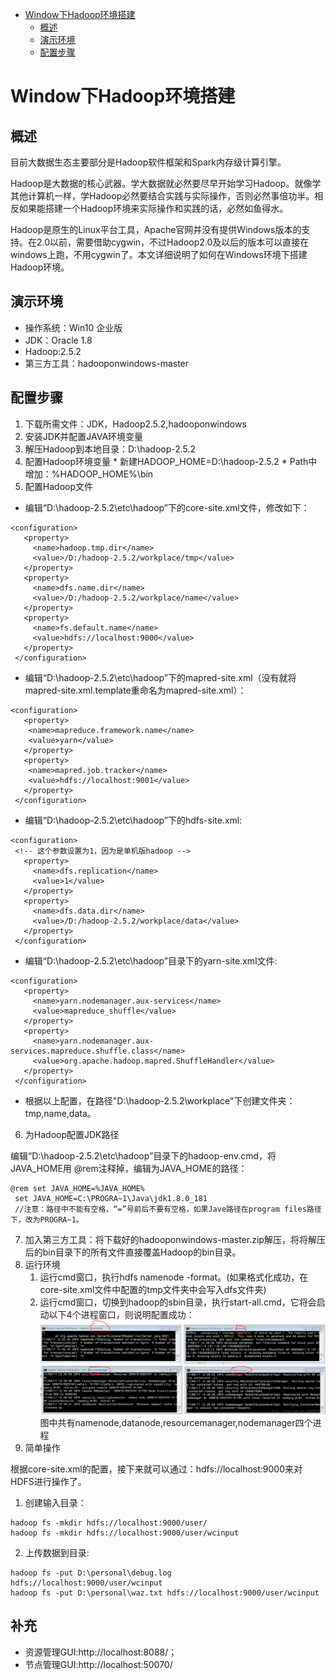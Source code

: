 * [Window下Hadoop环境搭建](#Window下Hadoop环境搭建)
    * [概述](#概述)
    * [演示环境](#演示环境)
    * [配置步骤](#配置步骤)

# Window下Hadoop环境搭建
## 概述
目前大数据生态主要部分是Hadoop软件框架和Spark内存级计算引擎。

Hadoop是大数据的核心武器。学大数据就必然要尽早开始学习Hadoop。就像学其他计算机一样，学Hadoop必然要结合实践与实际操作，否则必然事倍功半。相反如果能搭建一个Hadoop环境来实际操作和实践的话，必然如鱼得水。

Hadoop是原生的Linux平台工具，Apache官网并没有提供Windows版本的支持。在2.0以前，需要借助cygwin，不过Hadoop2.0及以后的版本可以直接在windows上跑，不用cygwin了。本文详细说明了如何在Windows环境下搭建Hadoop环境。
## 演示环境
  * 操作系统：Win10 企业版
  * JDK：Oracle 1.8
  * Hadoop:2.5.2
  * 第三方工具：hadooponwindows-master

## 配置步骤
  1. 下载所需文件：JDK，Hadoop2.5.2,hadooponwindows
  2. 安装JDK并配置JAVA环境变量
  3. 解压Hadoop到本地目录：D:\hadoop-2.5.2
  4. 配置Hadoop环境变量
    * 新建HADOOP_HOME=D:\hadoop-2.5.2
    * Path中增加：%HADOOP_HOME%\bin
  5.  配置Hadoop文件
   * 编辑“D:\hadoop-2.5.2\etc\hadoop”下的core-site.xml文件，修改<configuration>如下：
   ```
   <configuration>
      <property>
        <name>hadoop.tmp.dir</name>
        <value>/D:/hadoop-2.5.2/workplace/tmp</value>
      </property>
      <property>
        <name>dfs.name.dir</name>
        <value>/D:/hadoop-2.5.2/workplace/name</value>
      </property>
      <property>
        <name>fs.default.name</name>
        <value>hdfs://localhost:9000</value>
      </property>
    </configuration>
   ```
   * 编辑“D:\hadoop-2.5.2\etc\hadoop”下的mapred-site.xml（没有就将mapred-site.xml.template重命名为mapred-site.xml）：
   ```
   <configuration>
      <property>
       <name>mapreduce.framework.name</name>
       <value>yarn</value>
      </property>
      <property>
       <name>mapred.job.tracker</name>
       <value>hdfs://localhost:9001</value>
      </property>
    </configuration>
   ```
   * 编辑“D:\hadoop-2.5.2\etc\hadoop”下的hdfs-site.xml:
   ```
   <configuration>
    <!-- 这个参数设置为1，因为是单机版hadoop -->
      <property>
        <name>dfs.replication</name>
        <value>1</value>
      </property>
      <property>
        <name>dfs.data.dir</name>
        <value>/D:/hadoop-2.5.2/workplace/data</value>
      </property>
    </configuration>
   ```
   * 编辑“D:\hadoop-2.5.2\etc\hadoop”目录下的yarn-site.xml文件:
   ```
   <configuration>
      <property>
        <name>yarn.nodemanager.aux-services</name>
        <value>mapreduce_shuffle</value>
      </property>
      <property>
        <name>yarn.nodemanager.aux-services.mapreduce.shuffle.class</name>
        <value>org.apache.hadoop.mapred.ShuffleHandler</value>
      </property>
    </configuration>
   ```
   * 根据以上配置，在路径"D:\hadoop-2.5.2\workplace"下创建文件夹：tmp,name,data。
  6. 为Hadoop配置JDK路径
   
   编辑“D:\hadoop-2.5.2\etc\hadoop”目录下的hadoop-env.cmd，将JAVA_HOME用 @rem注释掉，编辑为JAVA_HOME的路径：
   ```
   @rem set JAVA_HOME=%JAVA_HOME%
    set JAVA_HOME=C:\PROGRA~1\Java\jdk1.8.0_181
    //注意：路径中不能有空格，“=”号前后不要有空格，如果Jave路径在program files路径下，改为PROGRA~1。
   ```
  7. 加入第三方工具：将下载好的hadooponwindows-master.zip解压，将将解压后的bin目录下的所有文件直接覆盖Hadoop的bin目录。
  8. 运行环境
      1. 运行cmd窗口，执行hdfs namenode -format。(如果格式化成功，在core-site.xml文件中配置的tmp文件夹中会写入dfs文件夹)
      2. 运行cmd窗口，切换到hadoop的sbin目录，执行start-all.cmd，它将会启动以下4个进程窗口，则说明配置成功：
   ![](../img/hadoop4.png)
   图中共有namenode,datanode,resourcemanager,nodemanager四个进程
  9. 简单操作
  
  根据core-site.xml的配置，接下来就可以通过：hdfs://localhost:9000来对HDFS进行操作了。
   1. 创建输入目录：
   ```
   hadoop fs -mkdir hdfs://localhost:9000/user/
   hadoop fs -mkdir hdfs://localhost:9000/user/wcinput
   ```
   2. 上传数据到目录:
   ```
   hadoop fs -put D:\personal\debug.log hdfs://localhost:9000/user/wcinput
   hadoop fs -put D:\personal\waz.txt hdfs://localhost:9000/user/wcinput
   ```
## 补充
   * 资源管理GUI:http://localhost:8088/；
   * 节点管理GUI:http://localhost:50070/
   
  
   

    
